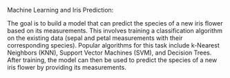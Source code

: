 Machine Learning and Iris Prediction:

The goal is to build a model that can predict the species of a new iris flower based on its measurements.
This involves training a classification algorithm on the existing data (sepal and petal measurements with their corresponding species).
Popular algorithms for this task include k-Nearest Neighbors (KNN), Support Vector Machines (SVM), and Decision Trees.
After training, the model can then be used to predict the species of a new iris flower by providing its measurements.
